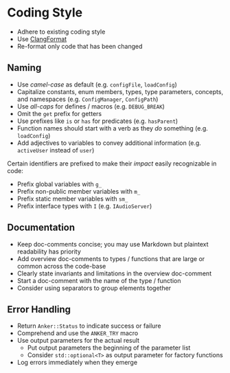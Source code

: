 # Coding Style

- Adhere to existing coding style
- Use [ClangFormat](https://clang.llvm.org/docs/ClangFormat.html)
- Re-format only code that has been changed

## Naming

- Use *camel-case* as default (e.g. `configFile`, `loadConfig`)
- Capitalize constants, enum members, types, type parameters, concepts, and namespaces (e.g. `ConfigManager`, `ConfigPath`)
- Use *all-caps* for defines / macros (e.g. `DEBUG_BREAK`)
- Omit the `get` prefix for getters
- Use prefixes like `is` or `has` for predicates (e.g. `hasParent`)
- Function names should start with a verb as they *do* something (e.g. `loadConfig`)
- Add adjectives to variables to convey additional information (e.g. `activeUser` instead of `user`)

Certain identifiers are prefixed to make their *impact* easily recognizable in code:
- Prefix global variables with `g_`
- Prefix non-public member variables with `m_`
- Prefix static member variables with `sm_`
- Prefix interface types with `I` (e.g. `IAudioServer`)

## Documentation

- Keep doc-comments concise; you may use Markdown but plaintext readability has priority
- Add overview doc-comments to types / functions that are large or common across the code-base
- Clearly state invariants and limitations in the overview doc-comment
- Start a doc-comment with the name of the type / function
- Consider using separators to group elements together

## Error Handling

- Return `Anker::Status` to indicate success or failure
- Comprehend and use the `ANKER_TRY` macro
- Use output parameters for the actual result
    - Put output parameters the beginning of the parameter list
    - Consider `std::optional<T>` as output parameter for factory functions
- Log errors immediately when they emerge
